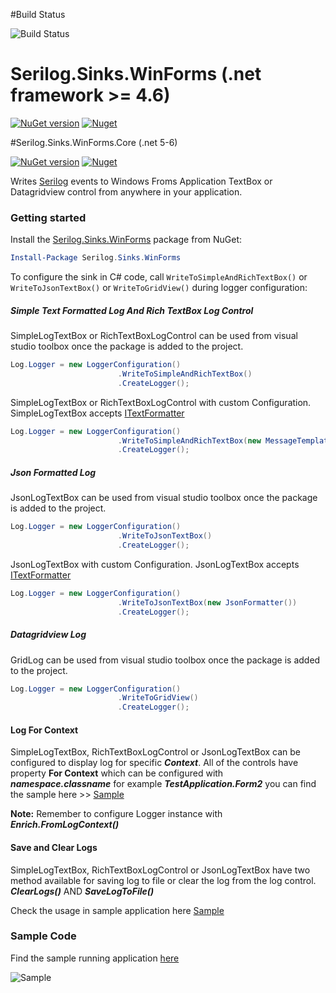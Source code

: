 #Build Status

![Build Status](https://travis-ci.org/umairsyed613/Serilog.Sinks.WinForms.svg?branch=master)

# Serilog.Sinks.WinForms (.net framework >= 4.6)

[![NuGet version](https://badge.fury.io/nu/Serilog.Sinks.WinForms.png)](https://badge.fury.io/nu/Serilog.Sinks.WinForms) [![Nuget](https://img.shields.io/nuget/dt/Serilog.Sinks.WinForms)](https://www.nuget.org/packages/Serilog.Sinks.WinForms)

#Serilog.Sinks.WinForms.Core (.net 5-6)

[![NuGet version](https://badge.fury.io/nu/Serilog.Sinks.WinForms.Core.png)](https://badge.fury.io/nu/Serilog.Sinks.WinForms.Core) [![Nuget](https://img.shields.io/nuget/dt/Serilog.Sinks.WinForms.Core)](https://www.nuget.org/packages/Serilog.Sinks.WinForms.Core)


Writes [Serilog](https://serilog.net) events to Windows Froms Application TextBox or Datagridview control from anywhere in your application.

### Getting started

Install the [Serilog.Sinks.WinForms](https://www.nuget.org/packages/Serilog.Sinks.WinForms/) package from NuGet:

```powershell
Install-Package Serilog.Sinks.WinForms
```

To configure the sink in C# code, call `WriteToSimpleAndRichTextBox()` or `WriteToJsonTextBox()` or `WriteToGridView()` during logger configuration:

##### Simple Text Formatted Log And Rich TextBox Log Control

SimpleLogTextBox or RichTextBoxLogControl can be used from visual studio toolbox once the package is added to the project.

```csharp
Log.Logger = new LoggerConfiguration()
                        .WriteToSimpleAndRichTextBox()
                        .CreateLogger();
```

SimpleLogTextBox or RichTextBoxLogControl with custom Configuration. SimpleLogTextBox accepts [ITextFormatter](https://github.com/serilog/serilog/blob/dev/src/Serilog/Formatting/ITextFormatter.cs)

```csharp
Log.Logger = new LoggerConfiguration()
                        .WriteToSimpleAndRichTextBox(new MessageTemplateTextFormatter("{Timestamp} [{Level}] {Message} {Exception}"))
                        .CreateLogger();
```

##### Json Formatted Log

JsonLogTextBox can be used from visual studio toolbox once the package is added to the project.

```csharp
Log.Logger = new LoggerConfiguration()
                        .WriteToJsonTextBox()
                        .CreateLogger();
```

JsonLogTextBox with custom Configuration. JsonLogTextBox accepts [ITextFormatter](https://github.com/serilog/serilog/blob/dev/src/Serilog/Formatting/ITextFormatter.cs)

```csharp
Log.Logger = new LoggerConfiguration()
                        .WriteToJsonTextBox(new JsonFormatter())
                        .CreateLogger();
```

##### Datagridview Log

GridLog can be used from visual studio toolbox once the package is added to the project.

```csharp
Log.Logger = new LoggerConfiguration()
                        .WriteToGridView()
                        .CreateLogger();
```

#### Log For Context

SimpleLogTextBox, RichTextBoxLogControl or JsonLogTextBox can be configured to display log for specific ***Context***.
All of the controls have property **For Context** which can be configured with ***namespace.classname*** for example ***TestApplication.Form2*** you can find the sample here >> [Sample](https://github.com/umairsyed613/Serilog.Sinks.WinForms/blob/master/src/Sample/TestApplication/Form2.cs)

**Note:** Remember to configure Logger instance with ***Enrich.FromLogContext()***


#### Save and Clear Logs
SimpleLogTextBox, RichTextBoxLogControl or JsonLogTextBox have two method available for saving log to file or clear the log from the log control.
***ClearLogs()*** AND ***SaveLogToFile()***

Check the usage in sample application here [Sample](https://github.com/umairsyed613/Serilog.Sinks.WinForms/blob/master/src/Sample/TestApplication/Form2.cs)


### Sample Code

Find the sample running application [here](https://github.com/umairsyed613/Serilog.Sinks.WinForms/tree/master/Sample/TestApplication/)

![Sample](https://github.com/umairsyed613/Serilog.Sinks.WinForms/blob/main/SampleVideo.gif)
